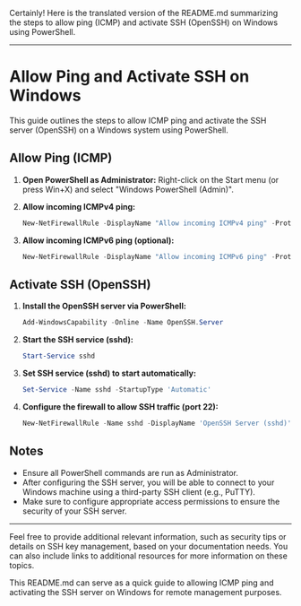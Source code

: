 Certainly! Here is the translated version of the README.md summarizing the steps to allow ping (ICMP) and activate SSH (OpenSSH) on Windows using PowerShell.

---

# Allow Ping and Activate SSH on Windows

This guide outlines the steps to allow ICMP ping and activate the SSH server (OpenSSH) on a Windows system using PowerShell.

## Allow Ping (ICMP)

1. **Open PowerShell as Administrator:**
   Right-click on the Start menu (or press Win+X) and select "Windows PowerShell (Admin)".

2. **Allow incoming ICMPv4 ping:**
   ```powershell
   New-NetFirewallRule -DisplayName "Allow incoming ICMPv4 ping" -Protocol ICMPv4 -IcmpType 8 -Enabled True -Action Allow
   ```

3. **Allow incoming ICMPv6 ping (optional):**
   ```powershell
   New-NetFirewallRule -DisplayName "Allow incoming ICMPv6 ping" -Protocol ICMPv6 -IcmpType 128 -Enabled True -Action Allow
   ```

## Activate SSH (OpenSSH)

1. **Install the OpenSSH server via PowerShell:**
   ```powershell
   Add-WindowsCapability -Online -Name OpenSSH.Server
   ```

2. **Start the SSH service (sshd):**
   ```powershell
   Start-Service sshd
   ```

3. **Set SSH service (sshd) to start automatically:**
   ```powershell
   Set-Service -Name sshd -StartupType 'Automatic'
   ```

4. **Configure the firewall to allow SSH traffic (port 22):**
   ```powershell
   New-NetFirewallRule -Name sshd -DisplayName 'OpenSSH Server (sshd)' -Enabled True -Direction Inbound -Protocol TCP -Action Allow -LocalPort 22
   ```

## Notes

- Ensure all PowerShell commands are run as Administrator.
- After configuring the SSH server, you will be able to connect to your Windows machine using a third-party SSH client (e.g., PuTTY).
- Make sure to configure appropriate access permissions to ensure the security of your SSH server.

---

Feel free to provide additional relevant information, such as security tips or details on SSH key management, based on your documentation needs. You can also include links to additional resources for more information on these topics.

This README.md can serve as a quick guide to allowing ICMP ping and activating the SSH server on Windows for remote management purposes.
